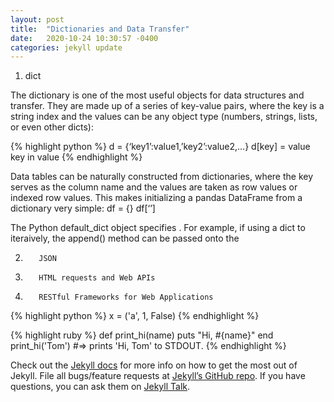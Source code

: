 ```yaml
---
layout: post
title:  "Dictionaries and Data Transfer"
date:   2020-10-24 10:30:57 -0400
categories: jekyll update
---
```

1. dict

The dictionary is one of the most useful objects for data structures and transfer. They are made up of a series of key-value pairs, where the key is a string index and the values can be any object type (numbers, strings, lists, or even other dicts):

{% highlight python %}
d = {‘key1’:value1,’key2’:value2,…}
d[key] = value
key in value
{% endhighlight %}

Data tables can be naturally constructed from dictionaries, where the key serves as the column name and the values are taken as row values or indexed row values. This makes initializing a pandas DataFrame from a dictionary very simple:
df = {}
df[‘’]

The Python default_dict object specifies . For example, if using a dict to iteraively, the append() method can be passed onto the

2.        JSON
3.        HTML requests and Web APIs
4.        RESTful Frameworks for Web Applications


{% highlight python %}
x = ('a', 1, False)
{% endhighlight %}


{% highlight ruby %}
def print_hi(name)
  puts "Hi, #{name}"
end
print_hi('Tom')
#=> prints 'Hi, Tom' to STDOUT.
{% endhighlight %}

Check out the [Jekyll docs][jekyll-docs] for more info on how to get the most out of Jekyll. File all bugs/feature requests at [Jekyll’s GitHub repo][jekyll-gh]. If you have questions, you can ask them on [Jekyll Talk][jekyll-talk].

[jekyll-docs]: https://jekyllrb.com/docs/home
[jekyll-gh]:   https://github.com/jekyll/jekyll
[jekyll-talk]: https://talk.jekyllrb.com/
